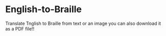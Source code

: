 # English-to-Braille
 
Translate Tnglish to Braille from text or an image 
you can also download it as a PDF file!!

